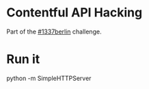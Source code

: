 # Contentful API Hacking

Part of the [#1337berlin](https://www.instagram.com/explore/tags/1337berlin/?hl=en) challenge. 

# Run it

python -m SimpleHTTPServer
